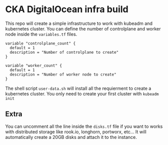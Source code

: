# CKA DigitalOcean infra build

This repo will create a simple infrastructure to work with kubeadm and kubernetes cluster.
You can define the number of controlplane and worker node inside the `variables.tf` files.

```
variable "controlplane_count" {
  default = 1
  description = "Number of controlplane to create"
}

variable "worker_count" {
  default = 1
  description = "Number of worker node to create"
}
```

The shell script `user-data.sh` will install all the requierment to create a kubernetes cluster. You only need to create your first cluster with `kubeadm init`

## Extra

You can uncomment all the line inside the `disks.tf` file if you want to works with distributed storage like rook.io, longhorn, portworx, etc...
It will automatically create a 20GB disks and attach it to the instance. 